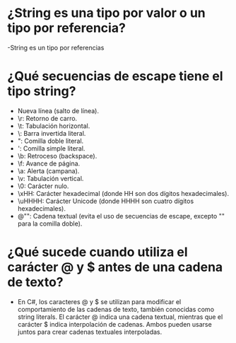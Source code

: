 
# ¿String es una tipo por valor o un tipo por referencia?
-String es un tipo por referencias
# ¿Qué secuencias de escape tiene el tipo string?
- Nueva línea (salto de línea).
- \r: Retorno de carro.
- \t: Tabulación horizontal.
- \\: Barra invertida literal.
- \": Comilla doble literal.
- \': Comilla simple literal.
- \b: Retroceso (backspace).
- \f: Avance de página.
- \a: Alerta (campana).
- \v: Tabulación vertical.
- \0: Carácter nulo.
- \xHH: Carácter hexadecimal (donde HH son dos dígitos hexadecimales).
- \uHHHH: Carácter Unicode (donde HHHH son cuatro dígitos hexadecimales).
- @"": Cadena textual (evita el uso de secuencias de escape, excepto "" para la comilla doble). 
# ¿Qué sucede cuando utiliza el carácter @ y $ antes de una cadena de texto?
- En C#, los caracteres @ y $ se utilizan para modificar el comportamiento de las cadenas de texto, también conocidas como string literals. El carácter @ indica una cadena textual, mientras que el carácter $ indica interpolación de cadenas. Ambos pueden usarse juntos para crear cadenas textuales interpoladas. 

